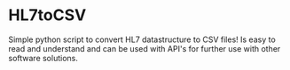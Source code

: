 # HL7toCSV
Simple python script to convert HL7 datastructure to CSV files! Is easy to read and understand and can be used with API's for further use with other software solutions.
